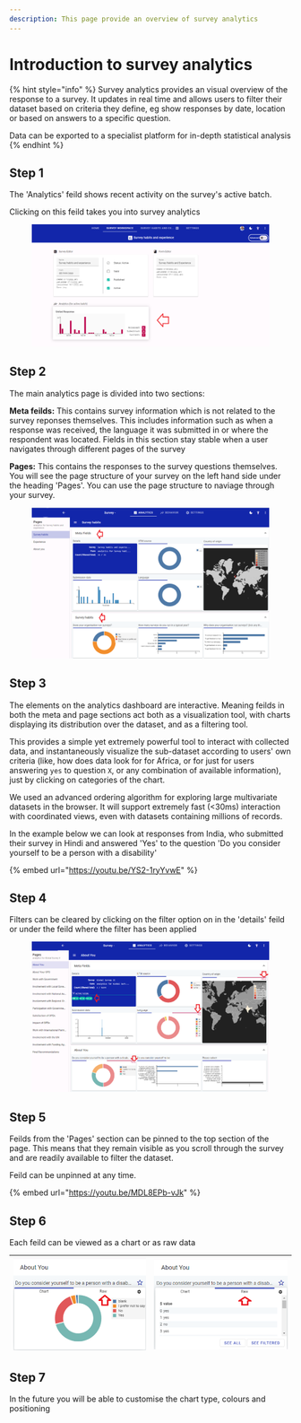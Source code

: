 ```yaml
---
description: This page provide an overview of survey analytics
---
```


# Introduction to survey analytics

{% hint style="info" %}
Survey analytics provides an visual overview of the response to a survey. It updates in real time and allows users to filter their dataset based on criteria they define, eg show responses by date, location or based on answers to a specific question.

Data can be exported to a specialist platform for in-depth statistical analysis
{% endhint %}

## Step 1

The 'Analytics' feild shows recent activity on the survey's active batch.

Clicking on this feild takes you into survey analytics

<figure><img src="../../../.gitbook/assets/image (6) (3).png" alt=""><figcaption></figcaption></figure>

## Step 2

The main analytics page is divided into two sections:

**Meta feilds:** This contains survey information which is not related to the survey reponses themselves. This includes information such as when a response was received, the language it was submitted in or where the respondent was located. Fields in this section stay stable when a user navigates through different pages of the survey

**Pages:** This contains the responses to the survey questions themselves. You will see the page structure of your survey on the left hand side under the heading 'Pages'. You can use the page structure to naviage through your survey.

<figure><img src="../../../.gitbook/assets/image (1) (7).png" alt=""><figcaption></figcaption></figure>

## Step 3

The elements on the analytics dashboard are interactive. Meaning feilds in both the meta and page sections act both as a visualization tool, with charts displaying its distribution over the dataset, and as a filtering tool.

This provides a simple yet extremely powerful tool to interact with collected data, and instantaneously visualize the sub-dataset according to users' own criteria (like, how does data look for for Africa, or for just for users answering `yes` to question `X`, or any combination of available information), just by clicking on categories of the chart.

We used an advanced ordering algorithm for exploring large multivariate datasets in the browser. It will support extremely fast (<30ms) interaction with coordinated views, even with datasets containing millions of records.

In the example below we can look at responses from India, who submitted their survey in Hindi and answered 'Yes' to the question 'Do you consider yourself to be a person with a disability'

{% embed url="https://youtu.be/YS2-1ryYvwE" %}

## Step 4

Filters can be cleared by clicking on the filter option on in the 'details' feild or under the feild where the filter has been applied

<figure><img src="../../../.gitbook/assets/image (28).png" alt=""><figcaption></figcaption></figure>

## Step 5

Feilds from the 'Pages' section can be pinned to the top section of the page. This means that they remain visible as you scroll through the survey and are readily available to filter the dataset.

Feild can be unpinned at any time.

{% embed url="https://youtu.be/MDL8EPb-vJk" %}

## Step 6

Each feild can be viewed as a chart or as raw data

| ![](<../../../.gitbook/assets/image (4) (1) (1) (1) (1) (1) (1) (1) (1) (1).png>) | ![](<../../../.gitbook/assets/image (3) (6).png>) |
| --------------------------------------------------------------------------------- | ------------------------------------------------- |

## Step 7

In the future you will be able to customise the chart type, colours and positioning
